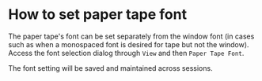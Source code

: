 # How to set paper tape font

The paper tape's font can be set separately from the window font (in cases such as when a monospaced font is desired for tape but not the window). Access the font selection dialog through `View` and then `Paper Tape Font`. 

The font setting will be saved and maintained across sessions.